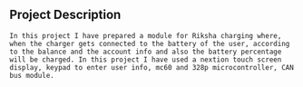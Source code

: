 ## Project Description
    In this project I have prepared a module for Riksha charging where, when the charger gets connected to the battery of the user, according to the balance and the account info and also the battery percentage will be charged. In this project I have used a nextion touch screen display, keypad to enter user info, mc60 and 328p microcontroller, CAN bus module.

